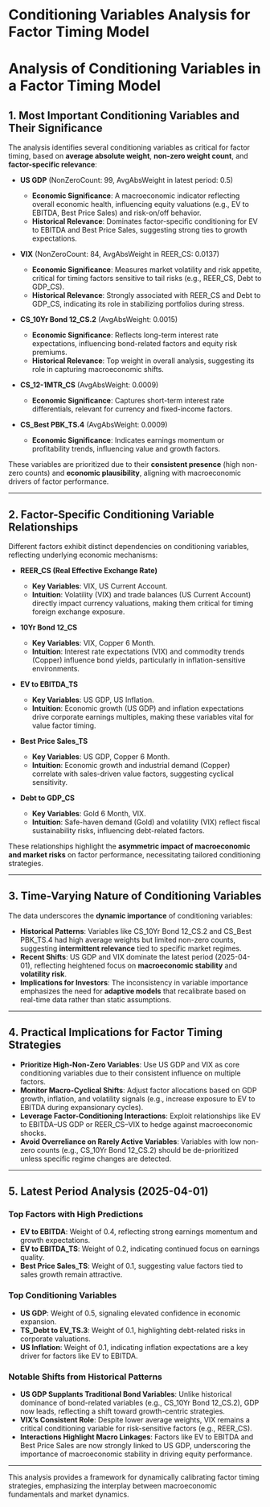 # Conditioning Variables Analysis for Factor Timing Model

# **Analysis of Conditioning Variables in a Factor Timing Model**

## **1. Most Important Conditioning Variables and Their Significance**  
The analysis identifies several conditioning variables as critical for factor timing, based on **average absolute weight**, **non-zero weight count**, and **factor-specific relevance**:  

- **US GDP** (NonZeroCount: 99, AvgAbsWeight in latest period: 0.5)  
  - **Economic Significance**: A macroeconomic indicator reflecting overall economic health, influencing equity valuations (e.g., EV to EBITDA, Best Price Sales) and risk-on/off behavior.  
  - **Historical Relevance**: Dominates factor-specific conditioning for EV to EBITDA and Best Price Sales, suggesting strong ties to growth expectations.  

- **VIX** (NonZeroCount: 84, AvgAbsWeight in REER_CS: 0.0137)  
  - **Economic Significance**: Measures market volatility and risk appetite, critical for timing factors sensitive to tail risks (e.g., REER_CS, Debt to GDP_CS).  
  - **Historical Relevance**: Strongly associated with REER_CS and Debt to GDP_CS, indicating its role in stabilizing portfolios during stress.  

- **CS_10Yr Bond 12_CS.2** (AvgAbsWeight: 0.0015)  
  - **Economic Significance**: Reflects long-term interest rate expectations, influencing bond-related factors and equity risk premiums.  
  - **Historical Relevance**: Top weight in overall analysis, suggesting its role in capturing macroeconomic shifts.  

- **CS_12-1MTR_CS** (AvgAbsWeight: 0.0009)  
  - **Economic Significance**: Captures short-term interest rate differentials, relevant for currency and fixed-income factors.  

- **CS_Best PBK_TS.4** (AvgAbsWeight: 0.0009)  
  - **Economic Significance**: Indicates earnings momentum or profitability trends, influencing value and growth factors.  

These variables are prioritized due to their **consistent presence** (high non-zero counts) and **economic plausibility**, aligning with macroeconomic drivers of factor performance.  

---

## **2. Factor-Specific Conditioning Variable Relationships**  
Different factors exhibit distinct dependencies on conditioning variables, reflecting underlying economic mechanisms:  

- **REER_CS (Real Effective Exchange Rate)**  
  - **Key Variables**: VIX, US Current Account.  
  - **Intuition**: Volatility (VIX) and trade balances (US Current Account) directly impact currency valuations, making them critical for timing foreign exchange exposure.  

- **10Yr Bond 12_CS**  
  - **Key Variables**: VIX, Copper 6 Month.  
  - **Intuition**: Interest rate expectations (VIX) and commodity trends (Copper) influence bond yields, particularly in inflation-sensitive environments.  

- **EV to EBITDA_TS**  
  - **Key Variables**: US GDP, US Inflation.  
  - **Intuition**: Economic growth (US GDP) and inflation expectations drive corporate earnings multiples, making these variables vital for value factor timing.  

- **Best Price Sales_TS**  
  - **Key Variables**: US GDP, Copper 6 Month.  
  - **Intuition**: Economic growth and industrial demand (Copper) correlate with sales-driven value factors, suggesting cyclical sensitivity.  

- **Debt to GDP_CS**  
  - **Key Variables**: Gold 6 Month, VIX.  
  - **Intuition**: Safe-haven demand (Gold) and volatility (VIX) reflect fiscal sustainability risks, influencing debt-related factors.  

These relationships highlight the **asymmetric impact of macroeconomic and market risks** on factor performance, necessitating tailored conditioning strategies.  

---

## **3. Time-Varying Nature of Conditioning Variables**  
The data underscores the **dynamic importance** of conditioning variables:  

- **Historical Patterns**: Variables like CS_10Yr Bond 12_CS.2 and CS_Best PBK_TS.4 had high average weights but limited non-zero counts, suggesting **intermittent relevance** tied to specific market regimes.  
- **Recent Shifts**: US GDP and VIX dominate the latest period (2025-04-01), reflecting heightened focus on **macroeconomic stability** and **volatility risk**.  
- **Implications for Investors**: The inconsistency in variable importance emphasizes the need for **adaptive models** that recalibrate based on real-time data rather than static assumptions.  

---

## **4. Practical Implications for Factor Timing Strategies**  
- **Prioritize High-Non-Zero Variables**: Use US GDP and VIX as core conditioning variables due to their consistent influence on multiple factors.  
- **Monitor Macro-Cyclical Shifts**: Adjust factor allocations based on GDP growth, inflation, and volatility signals (e.g., increase exposure to EV to EBITDA during expansionary cycles).  
- **Leverage Factor-Conditioning Interactions**: Exploit relationships like EV to EBITDA–US GDP or REER_CS–VIX to hedge against macroeconomic shocks.  
- **Avoid Overreliance on Rarely Active Variables**: Variables with low non-zero counts (e.g., CS_10Yr Bond 12_CS.2) should be de-prioritized unless specific regime changes are detected.  

---

## **5. Latest Period Analysis (2025-04-01)**  
### **Top Factors with High Predictions**  
- **EV to EBITDA**: Weight of 0.4, reflecting strong earnings momentum and growth expectations.  
- **EV to EBITDA_TS**: Weight of 0.2, indicating continued focus on earnings quality.  
- **Best Price Sales_TS**: Weight of 0.1, suggesting value factors tied to sales growth remain attractive.  

### **Top Conditioning Variables**  
- **US GDP**: Weight of 0.5, signaling elevated confidence in economic expansion.  
- **TS_Debt to EV_TS.3**: Weight of 0.1, highlighting debt-related risks in corporate valuations.  
- **US Inflation**: Weight of 0.1, indicating inflation expectations are a key driver for factors like EV to EBITDA.  

### **Notable Shifts from Historical Patterns**  
- **US GDP Supplants Traditional Bond Variables**: Unlike historical dominance of bond-related variables (e.g., CS_10Yr Bond 12_CS.2), GDP now leads, reflecting a shift toward growth-centric strategies.  
- **VIX’s Consistent Role**: Despite lower average weights, VIX remains a critical conditioning variable for risk-sensitive factors (e.g., REER_CS).  
- **Interactions Highlight Macro Linkages**: Factors like EV to EBITDA and Best Price Sales are now strongly linked to US GDP, underscoring the importance of macroeconomic stability in driving equity performance.  

---  
This analysis provides a framework for dynamically calibrating factor timing strategies, emphasizing the interplay between macroeconomic fundamentals and market dynamics.

